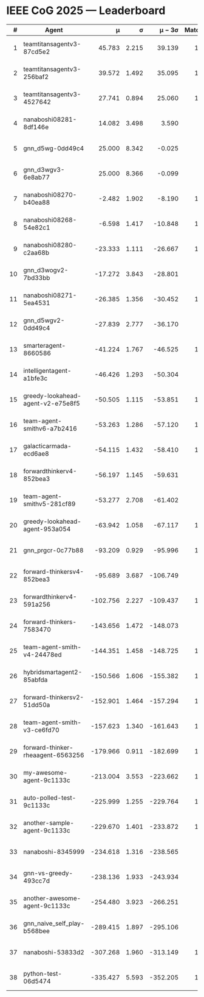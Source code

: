 # IEEE CoG 2025 — Leaderboard

| # | Agent | μ | σ | μ − 3σ | Matches | Updated |
|---:|---|---:|---:|---:|---:|---|
| 1 | teamtitansagentv3-87cd5e2 | 45.783 | 2.215 | 39.139 | 1160 | 2025-08-28 20:40 |
| 2 | teamtitansagentv3-256baf2 | 39.572 | 1.492 | 35.095 | 1040 | 2025-08-28 20:40 |
| 3 | teamtitansagentv3-4527642 | 27.741 | 0.894 | 25.060 | 1120 | 2025-08-28 20:40 |
| 4 | nanaboshi08281-8df146e | 14.082 | 3.498 | 3.590 | 50 | 2025-08-28 20:40 |
| 5 | gnn_d5wg-0dd49c4 | 25.000 | 8.342 | -0.025 | 20 | 2025-08-28 20:40 |
| 6 | gnn_d3wgv3-6e8ab77 | 25.000 | 8.366 | -0.099 | 80 | 2025-08-28 20:40 |
| 7 | nanaboshi08270-b40ea88 | -2.482 | 1.902 | -8.190 | 1160 | 2025-08-28 20:40 |
| 8 | nanaboshi08268-54e82c1 | -6.598 | 1.417 | -10.848 | 1000 | 2025-08-28 20:40 |
| 9 | nanaboshi08280-c2aa68b | -23.333 | 1.111 | -26.667 | 1200 | 2025-08-28 20:40 |
| 10 | gnn_d3wogv2-7bd33bb | -17.272 | 3.843 | -28.801 | 68 | 2025-08-28 20:40 |
| 11 | nanaboshi08271-5ea4531 | -26.385 | 1.356 | -30.452 | 1580 | 2025-08-28 20:40 |
| 12 | gnn_d5wgv2-0dd49c4 | -27.839 | 2.777 | -36.170 | 40 | 2025-08-28 20:40 |
| 13 | smarteragent-8660586 | -41.224 | 1.767 | -46.525 | 1150 | 2025-08-28 20:40 |
| 14 | intelligentagent-a1bfe3c | -46.426 | 1.293 | -50.304 | 944 | 2025-08-28 20:40 |
| 15 | greedy-lookahead-agent-v2-e75e8f5 | -50.505 | 1.115 | -53.851 | 1310 | 2025-08-28 20:40 |
| 16 | team-agent-smithv6-a7b2416 | -53.263 | 1.286 | -57.120 | 1180 | 2025-08-28 20:40 |
| 17 | galacticarmada-ecd6ae8 | -54.115 | 1.432 | -58.410 | 1100 | 2025-08-28 20:40 |
| 18 | forwardthinkerv4-852bea3 | -56.197 | 1.145 | -59.631 | 940 | 2025-08-28 20:40 |
| 19 | team-agent-smithv5-281cf89 | -53.277 | 2.708 | -61.402 | 980 | 2025-08-28 20:40 |
| 20 | greedy-lookahead-agent-953a054 | -63.942 | 1.058 | -67.117 | 1300 | 2025-08-28 20:40 |
| 21 | gnn_prgcr-0c77b88 | -93.209 | 0.929 | -95.996 | 1050 | 2025-08-28 20:40 |
| 22 | forward-thinkersv4-852bea3 | -95.689 | 3.687 | -106.749 | 882 | 2025-08-28 20:40 |
| 23 | forwardthinkerv4-591a256 | -102.756 | 2.227 | -109.437 | 1151 | 2025-08-28 20:40 |
| 24 | forward-thinkers-7583470 | -143.656 | 1.472 | -148.073 | 940 | 2025-08-28 20:40 |
| 25 | team-agent-smith-v4-24478ed | -144.351 | 1.458 | -148.725 | 1198 | 2025-08-28 20:40 |
| 26 | hybridsmartagent2-85abfda | -150.566 | 1.606 | -155.382 | 1077 | 2025-08-28 20:40 |
| 27 | forward-thinkersv2-51dd50a | -152.901 | 1.464 | -157.294 | 1170 | 2025-08-28 20:40 |
| 28 | team-agent-smith-v3-ce6fd70 | -157.623 | 1.340 | -161.643 | 1318 | 2025-08-28 20:40 |
| 29 | forward-thinker-rheaagent-6563256 | -179.966 | 0.911 | -182.699 | 1210 | 2025-08-28 20:40 |
| 30 | my-awesome-agent-9c1133c | -213.004 | 3.553 | -223.662 | 1180 | 2025-08-28 20:40 |
| 31 | auto-polled-test-9c1133c | -225.999 | 1.255 | -229.764 | 1220 | 2025-08-28 20:40 |
| 32 | another-sample-agent-9c1133c | -229.670 | 1.401 | -233.872 | 1200 | 2025-08-28 20:40 |
| 33 | nanaboshi-8345999 | -234.618 | 1.316 | -238.565 | 920 | 2025-08-28 20:40 |
| 34 | gnn-vs-greedy-493cc7d | -238.136 | 1.933 | -243.934 | 840 | 2025-08-28 20:40 |
| 35 | another-awesome-agent-9c1133c | -254.480 | 3.923 | -266.251 | 960 | 2025-08-28 20:40 |
| 36 | gnn_naive_self_play-b568bee | -289.415 | 1.897 | -295.106 | 900 | 2025-08-28 20:40 |
| 37 | nanaboshi-53833d2 | -307.268 | 1.960 | -313.149 | 1020 | 2025-08-28 20:40 |
| 38 | python-test-06d5474 | -335.427 | 5.593 | -352.205 | 1150 | 2025-08-28 20:40 |
